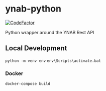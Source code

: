 # ynab-python

[![CodeFactor](https://www.codefactor.io/repository/github/david-ellinger/ynab-python/badge)](https://www.codefactor.io/repository/github/david-ellinger/ynab-python)

Python wrapper around the YNAB Rest API

## Local Development

`python -m venv env`
`env\Scripts\activate.bat`

### Docker

`docker-compose build`
